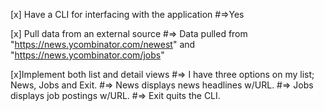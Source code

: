  [x] Have a CLI for interfacing with the application
 #=>Yes
 
 [x] Pull data from an external source 
 #=> Data pulled from "https://news.ycombinator.com/newest" and "https://news.ycombinator.com/jobs"

 [x]Implement both list and detail views 
#=> I have three options on my list; News, Jobs and Exit.
#=> News displays news headlines w/URL.
#=> Jobs displays job postings w/URL.
#=> Exit quits the CLI.